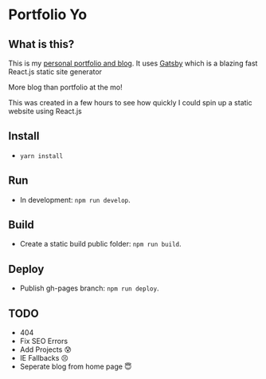 # Portfolio Yo

## What is this?

This is my [personal portfolio and blog](http://www.livingincircuits.co.uk). 
It uses [Gatsby](https://github.com/gatsbyjs/gatsby) which is a blazing fast React.js static site generator

More blog than portfolio at the mo!

This was created in a few hours to see how quickly I could spin up a static website using React.js

## Install
- `yarn install`

## Run
- In development: `npm run develop`.

## Build
- Create a static build public folder: `npm run build`. 

## Deploy

- Publish gh-pages branch: `npm run deploy`.

## TODO
- 404
- Fix SEO Errors
- Add Projects :cold_sweat:
- IE Fallbacks :persevere:
- Seperate blog from home page :innocent:
